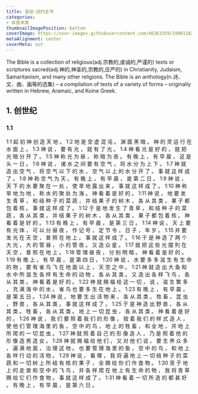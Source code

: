```yaml
---
title: 圣经-旧约全书
categories:
- 非技术类
thumbnailImagePosition: bottom
coverImage: https://user-images.githubusercontent.com/46363359/199011829-f0785f5c-3510-49b1-999a-363131ad0c5b.jpg
metaAlignment: center
coverMeta: out
---
```


The Bible is a collection of religious(adj.宗教的,虔诚的,严谨的) texts or scriptures sacred(adj.神的,神圣的,宗教的,庄严的) in Christianity, Judaism, Samaritanism, and many other religions. The Bible is an anthology(n.诗、文、曲、画等的选集) – a compilation of texts of a variety of forms – originally written in Hebrew, Aramaic, and Koine Greek.

<!-- more -->

<!-- toc -->

## 1. 创世纪

### 1.1

1:1	  	起 初 神 创 造 天 地 。
1:2	  	地 是 空 虚 混 沌 。 渊 面 黑 暗 。 神 的 灵 运 行 在 水 面 上 。
1:3	  	神 说 ， 要 有 光 ， 就 有 了 光 。
1:4	  	神 看 光 是 好 的 ， 就 把 光 暗 分 开 了 。
1:5	  	神 称 光 为 昼 ， 称 暗 为 夜 。 有 晚 上 ， 有 早 晨 ， 这 是 头 一 日 。
1:6	  	神 说 ， 诸 水 之 间 要 有 空 气 ， 将 水 分 为 上 下 。
1:7	  	神 就 造 出 空 气 ， 将 空 气 以 下 的 水 ， 空 气 以 上 的 水 分 开 了 。 事 就 这 样 成 了 。
1:8	  	神 称 空 气 为 天 。 有 晚 上 ， 有 早 晨 ， 是 第 二 日 。
1:9	  	神 说 ， 天 下 的 水 要 聚 在 一 处 ， 使 旱 地 露 出 来 。 事 就 这 样 成 了 。
1:10	  	神 称 旱 地 为 地 ， 称 水 的 聚 处 为 海 。 神 看 着 是 好 的 。
1:11	  	神 说 ， 地 要 发 生 青 草 ， 和 结 种 子 的 菜 蔬 ， 并 结 果 子 的 树 木 ， 各 从 其 类 ， 果 子 都 包 着 核 。 事 就 这 样 成 了 。
1:12	  	于 是 地 发 生 了 青 草 ， 和 结 种 子 的 菜 蔬 ， 各 从 其 类 ， 并 结 果 子 的 树 木 ， 各 从 其 类 ， 果 子 都 包 着 核 。 神 看 着 是 好 的 。
1:13	  	有 晚 上 ， 有 早 晨 ， 是 第 三 日 。
1:14	  	神 说 ， 天 上 要 有 光 体 ， 可 以 分 昼 夜 ， 作 记 号 ， 定 节 令 ， 日 子 ， 年 岁 。
1:15	  	并 要 发 光 在 天 空 ， 普 照 在 地 上 。 事 就 这 样 成 了 。
1:16	  	于 是 神 造 了 两 个 大 光 ， 大 的 管 昼 ， 小 的 管 夜 。 又 造 众 星 。
1:17	  	就 把 这 些 光 摆 列 在 天 空 ， 普 照 在 地 上 。
1:18	  	管 理 昼 夜 ， 分 别 明 暗 。 神 看 着 是 好 的 。
1:19	  	有 晚 上 ， 有 早 晨 ， 是 第 四 日 。
1:20	  	神 说 ， 水 要 多 多 滋 生 有 生 命 的 物 ， 要 有 雀 鸟 飞 在 地 面 以 上 ， 天 空 之 中 。
1:21	  	神 就 造 出 大 鱼 和 水 中 所 滋 生 各 样 有 生 命 的 动 物 ， 各 从 其 类 。 又 造 出 各 样 飞 鸟 ， 各 从 其 类 。 神 看 着 是 好 的 。
1:22	  	神 就 赐 福 给 这 一 切 ， 说 ， 滋 生 繁 多 ， 充 满 海 中 的 水 。 雀 鸟 也 要 多 生 在 地 上 。
1:23	  	有 晚 上 ， 有 早 晨 ， 是 第 五 日 。
1:24	  	神 说 ， 地 要 生 出 活 物 来 ， 各 从 其 类 。 牲 畜 ， 昆 虫 ， 野 兽 ， 各 从 其 类 。 事 就 这 样 成 了 。
1:25	  	于 是 神 造 出 野 兽 ， 各 从 其 类 。 牲 畜 ， 各 从 其 类 。 地 上 一 切 昆 虫 ， 各 从 其 类 。 神 看 着 是 好 的 。
1:26	  	神 说 ， 我 们 要 照 着 我 们 的 形 像 ， 按 着 我 们 的 样 式 造 人 ， 使 他 们 管 理 海 里 的 鱼 ， 空 中 的 鸟 ， 地 上 的 牲 畜 ， 和 全 地 ， 并 地 上 所 爬 的 一 切 昆 虫 。
1:27	  	神 就 照 着 自 己 的 形 像 造 人 ， 乃 是 照 着 他 的 形 像 造 男 造 女 。
1:28	  	神 就 赐 福 给 他 们 ， 又 对 他 们 说 ， 要 生 养 众 多 ， 遍 满 地 面 ， 治 理 这 地 。 也 要 管 理 海 里 的 鱼 ， 空 中 的 鸟 ， 和 地 上 各 样 行 动 的 活 物 。
1:29	  	神 说 ， 看 哪 ， 我 将 遍 地 上 一 切 结 种 子 的 菜 蔬 和 一 切 树 上 所 结 有 核 的 果 子 ， 全 赐 给 你 们 作 食 物 。
1:30	  	至 于 地 上 的 走 兽 和 空 中 的 飞 鸟 ， 并 各 样 爬 在 地 上 有 生 命 的 物 ， 我 将 青 草 赐 给 它 们 作 食 物 。 事 就 这 样 成 了 。
1:31	  	神 看 着 一 切 所 造 的 都 甚 好 。 有 晚 上 ， 有 早 晨 ， 是 第 六 日 。
